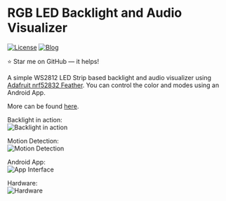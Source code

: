 # RGB LED Backlight and Audio Visualizer
[![License](https://img.shields.io/badge/license-MIT-red)](https://opensource.org/licenses/MIT)
[![Blog](https://img.shields.io/badge/blog-post-yellow)](https://mirzafahad.github.io/2020-07-13-audio-visualizer/)

:star: Star me on GitHub — it helps!

A simple WS2812 LED Strip based backlight and audio visualizer using [Adafruit nrf52832 Feather](https://www.adafruit.com/product/3406). You can control the color and modes using an Android App. 

More can be found [here](https://mirzafahad.github.io/2020-07-13-audio-visualizer/).

Backlight in action:  
![Backlight in action](/image/visualizer.gif)

Motion Detection:  
![Motion Detection](/image/motion-detection.gif)

Android App:  
![App Interface](/image/app.png)

Hardware:  
![Hardware](/image/pcb.jpg)
